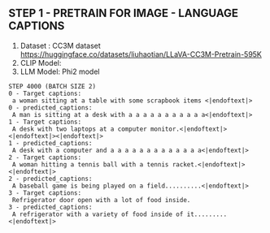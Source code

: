 

## STEP 1 - PRETRAIN FOR IMAGE - LANGUAGE CAPTIONS
1. Dataset : CC3M dataset https://huggingface.co/datasets/liuhaotian/LLaVA-CC3M-Pretrain-595K
2. CLIP Model: 
3. LLM Model: Phi2 model

```
STEP 4000 (BATCH SIZE 2)
0 - Target captions:
 a woman sitting at a table with some scrapbook items <|endoftext|>  
0 - predicted_captions:
 A man is sitting at a desk with a a a a a a a a a a a<|endoftext|> 
1 - Target captions:
 A desk with two laptops at a computer monitor.<|endoftext|><|endoftext|><|endoftext|>  
1 - predicted_captions:
 A desk with a computer and a a a a a a a a a a a a a<|endoftext|> 
2 - Target captions:
 A woman hitting a tennis ball with a tennis racket.<|endoftext|><|endoftext|>  
2 - predicted_captions:
 A baseball game is being played on a field..........<|endoftext|> 
3 - Target captions:
 Refrigerator door open with a lot of food inside.   
3 - predicted_captions:
 A refrigerator with a variety of food inside of it.........<|endoftext|>
```
